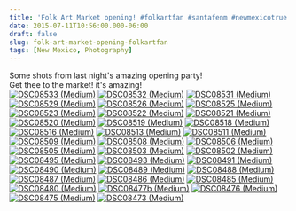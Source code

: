 ```yaml
---
title: 'Folk Art Market opening! #‎folkartfan‬ ‪#‎santafenm‬ ‪#‎newmexicotrue‬ ‪@Wendy92'
date: 2015-07-11T10:56:00.000-06:00
draft: false
slug: folk-art-market-opening-folkartfan
tags: [New Mexico, Photography]
---
```


Some shots from last night's amazing opening party!  
Get thee to the market! it's amazing!  
[![DSC08533 (Medium)](http://lh3.googleusercontent.com/-k6IsBD5nESg/VaFL4UPv4tI/AAAAAAAAKOA/Eem4cgg54zs/DSC08533%252520%252528Medium%252529_thumb%25255B5%25255D.jpg?imgmax=800 "DSC08533 (Medium)")](/images/blog/legacy/DSC08533%252520%252528Medium%252529%25255B7%25255D.jpg) [![DSC08532 (Medium)](http://lh3.googleusercontent.com/-egCN-6i0xkY/VaFL5ZXBiJI/AAAAAAAAKOQ/FyebzjPYBKk/DSC08532%252520%252528Medium%252529_thumb%25255B4%25255D.jpg?imgmax=800 "DSC08532 (Medium)")](/images/blog/legacy/DSC08532%252520%252528Medium%252529%25255B6%25255D.jpg) [![DSC08531 (Medium)](http://lh3.googleusercontent.com/-zTjFqvCNZcY/VaFL7Pgq5uI/AAAAAAAAKOg/WCkkFdVVQwU/DSC08531%252520%252528Medium%252529_thumb%25255B4%25255D.jpg?imgmax=800 "DSC08531 (Medium)")](/images/blog/legacy/DSC08531%252520%252528Medium%252529%25255B6%25255D.jpg) [![DSC08529 (Medium)](http://lh3.googleusercontent.com/-fhAKexAlfvI/VaFL83JWH2I/AAAAAAAAKO0/MDTPQIJmn7c/DSC08529%252520%252528Medium%252529_thumb%25255B2%25255D.jpg?imgmax=800 "DSC08529 (Medium)")](/images/blog/legacy/DSC08529%252520%252528Medium%252529%25255B4%25255D.jpg) [![DSC08526 (Medium)](http://lh3.googleusercontent.com/-c_8gL5djTF0/VaFL-JnrEXI/AAAAAAAAKPE/IeXpB5aDTig/DSC08526%252520%252528Medium%252529_thumb%25255B2%25255D.jpg?imgmax=800 "DSC08526 (Medium)")](/images/blog/legacy/DSC08526%252520%252528Medium%252529%25255B4%25255D.jpg) [![DSC08525 (Medium)](http://lh3.googleusercontent.com/-33WMygojHDo/VaFL_b5tNYI/AAAAAAAAKPQ/yJ-mG9QE0zE/DSC08525%252520%252528Medium%252529_thumb%25255B2%25255D.jpg?imgmax=800 "DSC08525 (Medium)")](/images/blog/legacy/DSC08525%252520%252528Medium%252529%25255B4%25255D.jpg) [![DSC08523 (Medium)](http://lh3.googleusercontent.com/-Nt2i6qVHfYk/VaFMAqDxLgI/AAAAAAAAKPg/p7gRtmatv0I/DSC08523%252520%252528Medium%252529_thumb%25255B2%25255D.jpg?imgmax=800 "DSC08523 (Medium)")](/images/blog/legacy/DSC08523%252520%252528Medium%252529%25255B4%25255D.jpg) [![DSC08522 (Medium)](http://lh3.googleusercontent.com/-7IAVn_sTpiI/VaFMBnHDyiI/AAAAAAAAKPw/I1xL0P-ucK4/DSC08522%252520%252528Medium%252529_thumb%25255B1%25255D.jpg?imgmax=800 "DSC08522 (Medium)")](/images/blog/legacy/DSC08522%252520%252528Medium%252529%25255B3%25255D.jpg) [![DSC08521 (Medium)](http://lh3.googleusercontent.com/-pSF1uPl_4cw/VaFMCyOICGI/AAAAAAAAKQA/Q19ry0KvNJM/DSC08521%252520%252528Medium%252529_thumb%25255B2%25255D.jpg?imgmax=800 "DSC08521 (Medium)")](/images/blog/legacy/DSC08521%252520%252528Medium%252529%25255B4%25255D.jpg) [![DSC08520 (Medium)](http://lh3.googleusercontent.com/-w3xCSnn_12E/VaFMEEyKBeI/AAAAAAAAKQQ/wxy1YlPJ880/DSC08520%252520%252528Medium%252529_thumb%25255B3%25255D.jpg?imgmax=800 "DSC08520 (Medium)")](/images/blog/legacy/DSC08520%252520%252528Medium%252529%25255B5%25255D.jpg) [![DSC08519 (Medium)](http://lh3.googleusercontent.com/-T41lIRbkhhY/VaFMFJ89yRI/AAAAAAAAKQk/ozA8j-gKliI/DSC08519%252520%252528Medium%252529_thumb%25255B3%25255D.jpg?imgmax=800 "DSC08519 (Medium)")](/images/blog/legacy/DSC08519%252520%252528Medium%252529%25255B5%25255D.jpg) [![DSC08518 (Medium)](http://lh3.googleusercontent.com/-x99aPt41u_s/VaFMGgdmtwI/AAAAAAAAKQw/-OLzxIdV9Kg/DSC08518%252520%252528Medium%252529_thumb%25255B3%25255D.jpg?imgmax=800 "DSC08518 (Medium)")](/images/blog/legacy/DSC08518%252520%252528Medium%252529%25255B5%25255D.jpg) [![DSC08516 (Medium)](http://lh3.googleusercontent.com/-72LZYjZ0htI/VaFMIFLnclI/AAAAAAAAKRE/it2EVFFIGSQ/DSC08516%252520%252528Medium%252529_thumb%25255B2%25255D.jpg?imgmax=800 "DSC08516 (Medium)")](/images/blog/legacy/DSC08516%252520%252528Medium%252529%25255B4%25255D.jpg) [![DSC08513 (Medium)](http://lh3.googleusercontent.com/-Ed3kUWV5pg0/VaFMJ5V2_tI/AAAAAAAAKRQ/L3idbqi5YS0/DSC08513%252520%252528Medium%252529_thumb%25255B3%25255D.jpg?imgmax=800 "DSC08513 (Medium)")](/images/blog/legacy/DSC08513%252520%252528Medium%252529%25255B5%25255D.jpg) [![DSC08511 (Medium)](http://lh3.googleusercontent.com/-_7QiIxOYRtk/VaFMLThwyTI/AAAAAAAAKRg/PgM5gT6QXds/DSC08511%252520%252528Medium%252529_thumb%25255B2%25255D.jpg?imgmax=800 "DSC08511 (Medium)")](/images/blog/legacy/DSC08511%252520%252528Medium%252529%25255B4%25255D.jpg) [![DSC08509 (Medium)](http://lh3.googleusercontent.com/-ITevsrPfDmE/VaFMM5DyIXI/AAAAAAAAKR0/LRdW6LUwRvQ/DSC08509%252520%252528Medium%252529_thumb%25255B2%25255D.jpg?imgmax=800 "DSC08509 (Medium)")](/images/blog/legacy/DSC08509%252520%252528Medium%252529%25255B4%25255D.jpg) [![DSC08508 (Medium)](http://lh3.googleusercontent.com/-2iHjiHd_tC0/VaFMOBM-KWI/AAAAAAAAKSE/13ehz1YjOXc/DSC08508%252520%252528Medium%252529_thumb%25255B2%25255D.jpg?imgmax=800 "DSC08508 (Medium)")](/images/blog/legacy/DSC08508%252520%252528Medium%252529%25255B4%25255D.jpg) [![DSC08506 (Medium)](http://lh3.googleusercontent.com/-oA9rn63Fu_I/VaFMPbcDAlI/AAAAAAAAKSQ/1y-e2oZhv-c/DSC08506%252520%252528Medium%252529_thumb%25255B3%25255D.jpg?imgmax=800 "DSC08506 (Medium)")](/images/blog/legacy/DSC08506%252520%252528Medium%252529%25255B5%25255D.jpg) [![DSC08505 (Medium)](http://lh3.googleusercontent.com/-EZVhhMBrhWg/VaFMQgaY63I/AAAAAAAAKSg/AcHHSe0WOlI/DSC08505%252520%252528Medium%252529_thumb%25255B2%25255D.jpg?imgmax=800 "DSC08505 (Medium)")](/images/blog/legacy/DSC08505%252520%252528Medium%252529%25255B4%25255D.jpg) [![DSC08503 (Medium)](http://lh3.googleusercontent.com/-Z9Y3XdyFqcs/VaFMRw1yS0I/AAAAAAAAKS0/WLIxczOCyF8/DSC08503%252520%252528Medium%252529_thumb%25255B2%25255D.jpg?imgmax=800 "DSC08503 (Medium)")](/images/blog/legacy/DSC08503%252520%252528Medium%252529%25255B4%25255D.jpg) [![DSC08502 (Medium)](http://lh3.googleusercontent.com/-yR5U-0u7BvA/VaFMTHq3aWI/AAAAAAAAKTE/Ib9DCpZy8Dw/DSC08502%252520%252528Medium%252529_thumb%25255B2%25255D.jpg?imgmax=800 "DSC08502 (Medium)")](/images/blog/legacy/DSC08502%252520%252528Medium%252529%25255B4%25255D.jpg) [![DSC08495 (Medium)](http://lh3.googleusercontent.com/-6-6IzZ4SFNA/VaFMUrHWdkI/AAAAAAAAKTQ/0F8EU5ul5ZE/DSC08495%252520%252528Medium%252529_thumb.jpg?imgmax=800 "DSC08495 (Medium)")](/images/blog/legacy/DSC08495%252520%252528Medium%252529%25255B2%25255D.jpg) [![DSC08493 (Medium)](http://lh3.googleusercontent.com/-qiRUY2CjUU8/VaFMVv8BjKI/AAAAAAAAKTg/-gDBPc7ptv0/DSC08493%252520%252528Medium%252529_thumb.jpg?imgmax=800 "DSC08493 (Medium)")](/images/blog/legacy/DSC08493%252520%252528Medium%252529%25255B2%25255D.jpg) [![DSC08491 (Medium)](http://lh3.googleusercontent.com/-mfc0qqqe1wU/VaFMXKz4oeI/AAAAAAAAKTw/U2XxU3SOrvQ/DSC08491%252520%252528Medium%252529_thumb.jpg?imgmax=800 "DSC08491 (Medium)")](/images/blog/legacy/DSC08491%252520%252528Medium%252529%25255B2%25255D.jpg) [![DSC08490 (Medium)](http://lh3.googleusercontent.com/-36CTbESUklI/VaFMYI-9WmI/AAAAAAAAKUA/0GcSDplm4Kw/DSC08490%252520%252528Medium%252529_thumb%25255B3%25255D.jpg?imgmax=800 "DSC08490 (Medium)")](/images/blog/legacy/DSC08490%252520%252528Medium%252529%25255B5%25255D.jpg) [![DSC08489 (Medium)](http://lh3.googleusercontent.com/-wLOXVlC6Fps/VaFMZgwcb7I/AAAAAAAAKUQ/Iv5qRUIYXyE/DSC08489%252520%252528Medium%252529_thumb.jpg?imgmax=800 "DSC08489 (Medium)")](/images/blog/legacy/DSC08489%252520%252528Medium%252529%25255B2%25255D.jpg) [![DSC08488 (Medium)](http://lh3.googleusercontent.com/-Sz-xDQeOOj0/VaFMan4y-3I/AAAAAAAAKUg/FQSa3E4oPSs/DSC08488%252520%252528Medium%252529_thumb.jpg?imgmax=800 "DSC08488 (Medium)")](/images/blog/legacy/DSC08488%252520%252528Medium%252529%25255B2%25255D.jpg) [![DSC08487 (Medium)](http://lh3.googleusercontent.com/-Tjszcz8o734/VaFMbkNZhtI/AAAAAAAAKU0/ODj5nb4El3Y/DSC08487%252520%252528Medium%252529_thumb.jpg?imgmax=800 "DSC08487 (Medium)")](/images/blog/legacy/DSC08487%252520%252528Medium%252529%25255B2%25255D.jpg) [![DSC08486 (Medium)](http://lh3.googleusercontent.com/--hsxiQRGhIY/VaFMc7bSmHI/AAAAAAAAKVE/W3ZInW8kqwU/DSC08486%252520%252528Medium%252529_thumb.jpg?imgmax=800 "DSC08486 (Medium)")](/images/blog/legacy/DSC08486%252520%252528Medium%252529%25255B2%25255D.jpg) [![DSC08485 (Medium)](http://lh3.googleusercontent.com/-kfdUPeffR00/VaFMeeFOf5I/AAAAAAAAKVQ/_IdrP4DUsKc/DSC08485%252520%252528Medium%252529_thumb.jpg?imgmax=800 "DSC08485 (Medium)")](/images/blog/legacy/DSC08485%252520%252528Medium%252529%25255B2%25255D.jpg) [![DSC08480 (Medium)](http://lh3.googleusercontent.com/--LxjZYr37h4/VaFMgN3q2dI/AAAAAAAAKVg/ZiP0lSZzq4c/DSC08480%252520%252528Medium%252529_thumb.jpg?imgmax=800 "DSC08480 (Medium)")](/images/blog/legacy/DSC08480%252520%252528Medium%252529%25255B2%25255D.jpg) [![DSC08477b (Medium)](http://lh3.googleusercontent.com/-4pwPo4wcvZY/VaFMhGKE4eI/AAAAAAAAKVw/KC5g8S1y77I/DSC08477b%252520%252528Medium%252529_thumb%25255B9%25255D.jpg?imgmax=800 "DSC08477b (Medium)")](/images/blog/legacy/DSC08477b%252520%252528Medium%252529%25255B11%25255D.jpg) [![DSC08476 (Medium)](http://lh3.googleusercontent.com/-BO_AHR3oppI/VaFMiCLs56I/AAAAAAAAKWA/PykHn8SAsc0/DSC08476%252520%252528Medium%252529_thumb%25255B2%25255D.jpg?imgmax=800 "DSC08476 (Medium)")](/images/blog/legacy/DSC08476%252520%252528Medium%252529%25255B4%25255D.jpg) [![DSC08475 (Medium)](http://lh3.googleusercontent.com/-8dPa_OJF44s/VaFMjWsGUPI/AAAAAAAAKWQ/UtNtjmoWsw0/DSC08475%252520%252528Medium%252529_thumb%25255B1%25255D.jpg?imgmax=800 "DSC08475 (Medium)")](/images/blog/legacy/DSC08475%252520%252528Medium%252529%25255B3%25255D.jpg) [![DSC08473 (Medium)](http://lh3.googleusercontent.com/-3geFY87L8N0/VaFMko6K63I/AAAAAAAAKWg/UqL-OmZXAW8/DSC08473%252520%252528Medium%252529_thumb%25255B1%25255D.jpg?imgmax=800 "DSC08473 (Medium)")](/images/blog/legacy/DSC08473%252520%252528Medium%252529%25255B3%25255D.jpg)